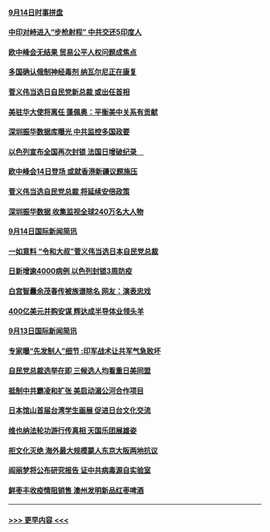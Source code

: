#### [9月14日时事拼盘](../pages/prog202/a102940814.md?t=09150751) 
#### [中印对峙进入“步枪射程” 中共交还5印度人](../pages/prog202/a102940816.md?t=09150751) 
#### [欧中峰会无结果 贸易公平人权问题成焦点](../pages/prog202/a102940803.md?t=09150751) 
#### [多国确认俄制神经毒剂 纳瓦尔尼正在康复](../pages/prog202/a102940716.md?t=09150751) 
#### [菅义伟当选日自民党新总裁 或出任首相](../pages/prog202/a102940647.md?t=09150751) 
#### [美驻华大使将离任 蓬佩奥：平衡美中关系有贡献](../pages/prog202/a102940587.md?t=09150751) 
#### [深圳振华数据库曝光 中共监控多国政要](../pages/prog202/a102940492.md?t=09150751) 
#### [以色列宣布全国再次封锁 法国日增破纪录　](../pages/prog202/a102940561.md?t=09150751) 
#### [欧中峰会14日登场 或就香港新疆议题施压](../pages/prog202/a102940553.md?t=09150751) 
#### [菅义伟当选自民党总裁 将延续安倍政策](../pages/prog202/a102940521.md?t=09150751) 
#### [深圳振华数据 收集监视全球240万名大人物](../pages/prog202/a102940395.md?t=09150751) 
#### [9月14日国际新闻简讯](../pages/prog202/a102940261.md?t=09150751) 
#### [一如意料 “令和大叔”菅义伟当选日本自民党总裁](../pages/prog202/a102940192.md?t=09150751) 
#### [日新增逾4000病例 以色列封锁3周防疫](../pages/prog202/a102940126.md?t=09150751) 
#### [白宫智囊余茂春传被族谱除名 网友：演表忠戏](../pages/prog202/a102940151.md?t=09150751) 
#### [400亿美元并购安谋 辉达成半导体业领头羊](../pages/prog202/a102940117.md?t=09150751) 
#### [9月13日国际新闻简讯](../pages/prog202/a102940019.md?t=09150751) 
#### [专家曝“先发制人”细节 :印军战术让共军气急败坏](../pages/prog202/a102939939.md?t=09150751) 
#### [自民党总裁选举在即 三候选人均看重日美同盟](../pages/prog202/a102939990.md?t=09150751) 
#### [抵制中共霸凌和扩张 美启动湄公河合作项目](../pages/prog202/a102939959.md?t=09150751) 
#### [日本馆山首届台湾学生画展 促进日台文化交流](../pages/prog202/a102939951.md?t=09150751) 
#### [维也纳法轮功游行传真相 天国乐团展雄姿](../pages/prog202/a102939955.md?t=09150751) 
#### [拒文化灭绝 海外最大规模蒙人东京大阪两地抗议](../pages/prog202/a102939945.md?t=09150751) 
#### [阎丽梦将公布研究报告 证中共病毒源自实验室](../pages/prog202/a102939927.md?t=09150751) 
#### [鲜枣丰收疫情阻销售 澳州发明新品红枣啤酒](../pages/prog202/a102939893.md?t=09150751) 

----
#### [ >>> 更早内容 <<< ](../indexes/prog202-earlier.md)

